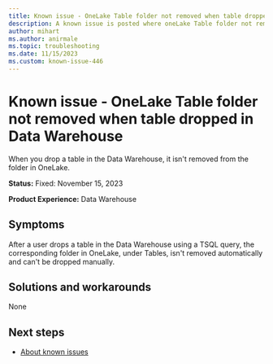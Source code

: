 ```yaml
---
title: Known issue - OneLake Table folder not removed when table dropped in Data Warehouse
description: A known issue is posted where oneLake Table folder not removed when table dropped in Data Warehouse
author: mihart
ms.author: anirmale
ms.topic: troubleshooting 
ms.date: 11/15/2023
ms.custom: known-issue-446
---
```


# Known issue - OneLake Table folder not removed when table dropped in Data Warehouse

When you drop a table in the Data Warehouse, it isn't removed from the folder in OneLake.

**Status:** Fixed: November 15, 2023

**Product Experience:** Data Warehouse

## Symptoms

After a user drops a table in the Data Warehouse using a TSQL query, the corresponding folder in OneLake, under Tables, isn't removed automatically and can't be dropped manually.

## Solutions and workarounds

None

## Next steps

- [About known issues](https://support.fabric.microsoft.com/known-issues)
